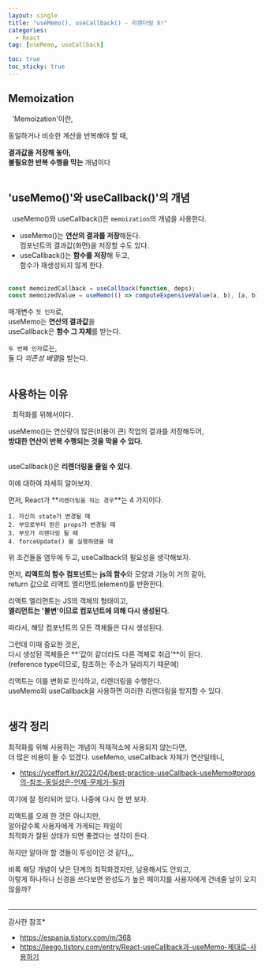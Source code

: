 ```yaml
---
layout: single
title: "useMemo(), useCallback() - 리렌더링 X!"
categories:
  - React
tag: [useMemo, useCallback]

toc: true
toc_sticky: true
---
```


Memoization
---

&nbsp; 'Memoization'이란,

동일하거나 비슷한 계산을 반복해야 할 때,

**결과값을 저장해 놓아,  
불필요한 반복 수행을 막는** 개념이다
<br/><br/>



'useMemo()'와 useCallback()'의 개념
---


&nbsp; useMemo()와 useCallback()은 `memoization`의 개념을 사용한다.

* useMemo()는 **연산의 결과를 저장**해둔다.  
  컴포넌트의 결과값(화면)을 저장할 수도 있다.
* useCallback()는 **함수를 저장**해 두고,  
  함수가 재생성되지 않게 한다.
<br/><br/>


```js
const memoizedCallback = useCallback(function, deps);
const memoizedValue = useMemo(() => computeExpensiveValue(a, b), [a, b]);
```  


매개변수 `첫 인자`로,  
useMemo는 **연산의 결과값**을  
useCallback은 **함수 그 자체**를 받는다.

`두 번째 인자`로는,  
둘 다 *의존성 배열*을 받는다.
<br/><br/>



사용하는 이유
---

&nbsp; 최적화를 위해서이다.

useMemo()는 연산량이 많은(비용이 큰) 작업의 결과를 저장해두어,  
**방대한 연산이 반복 수행되는 것을 막을 수 있다**.
<br/><br/>

useCallback()은 **리렌더링을 줄일 수 있다**.

이에 대하여 자세히 알아보자.

먼저, React가 **`리렌더링을 하는 경우`**는 4 가지이다.

    1. 자신의 state가 변경될 때
    2. 부모로부터 받은 props가 변경될 때
    3. 부모가 리렌더링 될 때
    4. forceUpdate() 를 실행하였을 때

위 조건들을 염두에 두고, useCallback의 필요성을 생각해보자.

먼저, **리액트의 함수 컴포넌트**는 **js의 함수**와 모양과 기능이 거의 같아,  
return 값으로 리액트 엘리먼트(element)를 반환한다.

리액트 엘리먼트는 JS의 객체의 형태이고,  
**엘리먼트는 '불변'이므로 컴포넌트에 의해 다시 생성된다**.

따라서, 해당 컴포넌트의 모든 객체들은 다시 생성된다.

그런데 이때 중요한 것은,  
다시 생성된 객체들은 **'값이 같더라도 다른 객체로 취급'**이 된다.  
(reference type이므로, 참조하는 주소가 달라지기 때문에)

리액트는 이를 변화로 인식하고, 리렌더링을 수행한다.   
useMemo와 useCallback을 사용하면 이러한 리렌더링을 방지할 수 있다.
<br/><br/>



생각 정리
---

최적화를 위해 사용하는 개념이 적재적소에 사용되지 않는다면,  
더 많은 비용이 들 수 있겠다.
useMemo, useCallback 자체가 연산일테니,  
* https://yceffort.kr/2022/04/best-practice-useCallback-useMemo#props의-참조-동일성은-언제-문제가-될까  

여기에 잘 정리되어 있다. 나중에 다시 한 번 보자.

리액트를 오래 한 것은 아니지만,  
알아갈수록 사용자에게 가게되는 파일이  
최적화가 잘된 상태가 되면 좋겠다는 생각이 든다.

하지만 알아야 할 것들이 투성이인 것 같다,,,

비록 해당 개념이 낮은 단계의 최적화겠지만, 남용해서도 안되고,  
이렇게 하나하나 신경을 쓰다보면 완성도가 높은 페이지를 사용자에게 건네줄 날이 오지 않을까?
<br/><br/>


------------------------------------


감사한 참조*
* https://espania.tistory.com/m/368
* https://leego.tistory.com/entry/React-useCallback과-useMemo-제대로-사용하기


